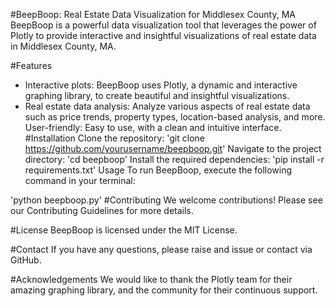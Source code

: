 #BeepBoop: Real Estate Data Visualization for Middlesex County, MA
BeepBoop is a powerful data visualization tool that leverages the power of Plotly to provide interactive and insightful visualizations of real estate data in Middlesex County, MA.

#Features
- Interactive plots: BeepBoop uses Plotly, a dynamic and interactive graphing library, to create beautiful and insightful visualizations.
- Real estate data analysis: Analyze various aspects of real estate data such as price trends, property types, location-based analysis, and more.
User-friendly: Easy to use, with a clean and intuitive interface.
#Installation
Clone the repository:
'git clone https://github.com/yourusername/beepboop.git'
Navigate to the project directory:
'cd beepboop' 
Install the required dependencies:
'pip install -r requirements.txt'
Usage
To run BeepBoop, execute the following command in your terminal:

'python beepboop.py'
#Contributing
We welcome contributions! Please see our Contributing Guidelines for more details.

#License
BeepBoop is licensed under the MIT License.

#Contact
If you have any questions, please raise and issue or contact via GitHub.

#Acknowledgements
We would like to thank the Plotly team for their amazing graphing library, and the community for their continuous support.